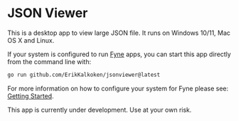 # JSON Viewer

This is a desktop app to view large JSON file. It runs on Windows 10/11, Mac OS X and Linux.

If your system is configured to run [Fyne](https://fyne.io/) apps, you can start this app directly from the command line with:

```sh
go run github.com/ErikKalkoken/jsonviewer@latest
```

For more information on how to configure your system for Fyne please see: [Getting Started](https://docs.fyne.io/started/).

This app is currently under development. Use at your own risk.
